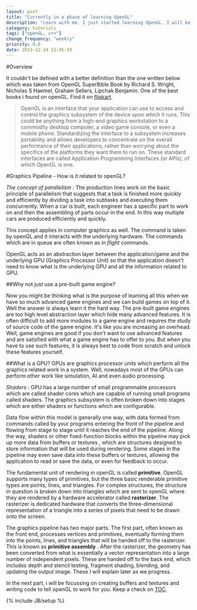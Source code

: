 ```yaml
---
layout: post
title: "Currently in a phase of learning OpenGL"
description: "Learn with me. I just started learning OpenGL. I will be writing quick notes so that other people can learn. I will try to cover all the topics of it."
category: tutorials
tags: ["openGL, c++"]
change_frequency: "weekly"
priority: 0.8
date: 2013-12-24 12:45:43
---
```


#Overview 

It couldn't be defined with a better definition than the one written below which was taken from OpenGL SuperBible Book by Richard S. Wright, Nicholas S Haemel, Graham Sellers, Lipchak Benjamin. One of the best books i found on openGL. Find it on [flipkart]((http://www.flipkart.com/opengl-superbible-comprehensive-tutorial-reference-5th/p/itmczzfh7mbrhsm2?pid=9780321712615&cmpid=content_book_8965229628_gmc_pla&tgi=sem,1,G,9226359,g,search,,19319548220,1o1,,,c,,,,,,,&gclid=CN7NkJmfybsCFcZV4godm2UAWQ)).

>OpenGL is an interface that your application can use to access and control the graphics subsystem of the device upon which it runs. This could be anything from a high-end graphics workstation to a commodity desktop computer, a video game console, or even a mobile phone. Standardizing the interface to a subsystem increases portability and allows developers to concentrate on the overall performance of their applications, rather than worrying about the specifics of the platforms they want them to run on. These standard interfaces are called Application Programming Interfaces (or APIs), of which OpenGL is one.

#Graphics Pipeline - How is it related to openGL?

*The concept of parallelism :* The production lines work on the basic principle of parallelism that suggests that a task is finished more quickly and efficiently by dividing a task into subtasks and executing them concurrently. When a car is built, each engineer has a specific part to work on and then the assembling of parts occur in the end. In this way multiple cars are produced efficiently and quickly.

This concept applies in computer graphics as well. The command is taken by openGL and it interacts with the underlying hardware. The commands which are in queue are often known as *in flight* commands.

OpenGL acts as an abstraction layer between the application/game and the underlying GPU (Graphics Processor Unit) so that the application doesn't need to know what is the underlying GPU and all the information related to GPU.

##Why not just use a pre-built game engine?

Now you might be thinking what is the purpose of learning all this when we have so much advanced game engines and we can build games on top of it. Well the answer is always learn it the hard way. The pre-built game engines are too high level abstraction layer which hide many advanced features. It is often difficult to add more modules to a game engine and requires the study of source code of the game engine. It's like you are increasing an overhead. Well, game engines are good if you don't want to use advanced features and are satisfied with what a game engine has to offer to you. But when you have to use such features, it is always best to code from scratch and unlock these features yourself. 

##What is a GPU? 
GPUs are graphics processor units which perform all the graphics related work in a system. Well, nowadays most of the GPUs can perform other work like simulation, AI and even audio processing. 

*Shaders* : GPU has a large number of small programmable processors which are called shader cores which are capable of running small programs called shaders. The graphics subsystem is often broken down into stages which are either shaders or functions which are configurable.

Data flow within this model is generally one way, with data formed from commands called by your programs entering the front of the pipeline and flowing from stage to stage until it reaches the end of the pipeline. Along the way, shaders or other fixed-function blocks within the pipeline may pick up more data from buffers or textures , which are structures designed to store information that will be used during rendering. Some stages in the pipeline may even save data into these buffers or textures, allowing the application to read or save the data, or even for feedback to occur.

The fundamental unit of rendering in openGL is called **primitive**. OpenGL supports many types of primitives, but the three basic renderable primitive types are points, lines, and triangles. For complex structures, the structure in question is broken down into triangles which are sent to openGL where they are rendered by a hardware accelerator called **rasterizer**. The rasterizer is dedicated hardware that converts the three-dimensional representation of a triangle into a series of pixels that need to be drawn onto the screen.

The graphics pipeline has two major parts. The first part, often known as the front end, processes vertices and primitives, eventually forming them into the points, lines, and triangles that will be handed off to the rasterizer. This is known as **primitive assembly** . After the rasterizer, the geometry has been converted from what is essentially a vector representation into a large number of independent pixels. These are handed off to the back end, which includes depth and stencil testing, fragment shading, blending, and updating the output image. These I will explain later as we progress. 

In the next part, i will be focussing on creating buffers and textures and writing code to tell openGL to work for you. Keep a check on [TOC](/tutorials.html).

{% include JB/setup %}
